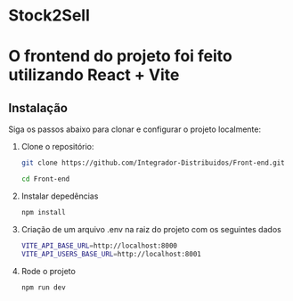 # Stock2Sell

# O frontend do projeto foi feito utilizando React + Vite

## Instalação

Siga os passos abaixo para clonar e configurar o projeto localmente:

1. Clone o repositório:
   ```bash
   git clone https://github.com/Integrador-Distribuidos/Front-end.git

   cd Front-end

2. Instalar depedências
   ```bash
   npm install

3. Criação de um arquivo .env na raiz do projeto com os seguintes dados
    ```bash
    VITE_API_BASE_URL=http://localhost:8000
    VITE_API_USERS_BASE_URL=http://localhost:8001


4. Rode o projeto
    ```bash
    npm run dev

